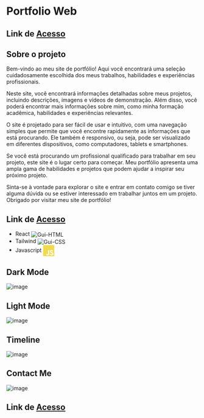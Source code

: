 # Portfolio Web
## Link de [Acesso](https://athena272portfolio.vercel.app/)

## Sobre o projeto
Bem-vindo ao meu site de portfólio! Aqui você encontrará uma seleção cuidadosamente escolhida dos meus trabalhos, habilidades e experiências profissionais.

Neste site, você encontrará informações detalhadas sobre meus projetos, incluindo descrições, imagens e vídeos de demonstração. Além disso, você poderá encontrar mais informações sobre mim, como minha formação acadêmica, habilidades e experiências relevantes.

O site é projetado para ser fácil de usar e intuitivo, com uma navegação simples que permite que você encontre rapidamente as informações que está procurando. Ele também é responsivo, ou seja, pode ser visualizado em diferentes dispositivos, como computadores, tablets e smartphones.

Se você está procurando um profissional qualificado para trabalhar em seu projeto, este site é o lugar certo para começar. Meu portfólio apresenta uma ampla gama de habilidades e projetos que podem ajudar a inspirar seu próximo projeto.

Sinta-se à vontade para explorar o site e entrar em contato comigo se tiver alguma dúvida ou se estiver interessado em trabalhar juntos em um projeto. Obrigado por visitar meu site de portfólio!
 
 ## Link de [Acesso](https://athena272portfolio.vercel.app/)
 
 - React <img align="center" alt="Gui-HTML" height="30" width="30" src="https://cdn.jsdelivr.net/gh/devicons/devicon/icons/react/react-original.svg">
- Tailwind <img align="center" alt="Gui-CSS" height="30" width="30" src="https://cdn.jsdelivr.net/gh/devicons/devicon@latest/icons/tailwindcss/tailwindcss-original.svg">
- Javascript <img align="center" alt="Gui-Js" height="30" width="30" src="https://raw.githubusercontent.com/devicons/devicon/master/icons/javascript/javascript-plain.svg"> 

 ## Dark Mode
![image](https://user-images.githubusercontent.com/58920070/219723736-11229efc-5d03-4ec1-9a6b-52b52e669d18.png)

 ## Light Mode
![image](https://user-images.githubusercontent.com/58920070/219721327-91d22a94-f657-4493-8f78-0fc972e551b1.png)

 ## Timeline
![image](https://user-images.githubusercontent.com/58920070/219721698-36379d6f-e93b-4927-ae3f-96ebf6d8605c.png)

 ## Contact Me
![image](https://user-images.githubusercontent.com/58920070/219721997-fa22494d-e9a7-4e82-a8e8-c16df89095c2.png)

## Link de [Acesso](https://athena272portfolio.vercel.app/)
